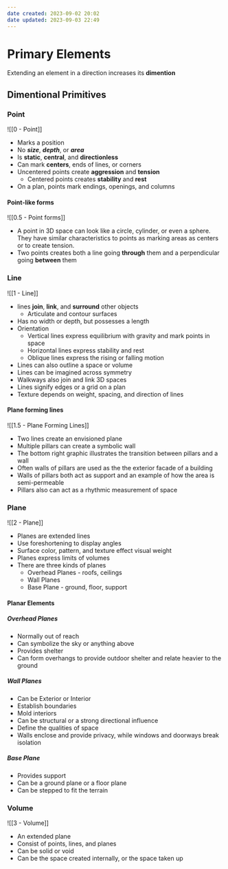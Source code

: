 ```yaml
---
date created: 2023-09-02 20:02
date updated: 2023-09-03 22:49
---
```


# Primary Elements

Extending an element in a direction increases its **dimention**

## Dimentional Primitives

### Point

![[0 - Point]]

- Marks a position
- No ***size***, ***depth***, or ***area***
- Is **static**, **central**, and **directionless**
- Can mark **centers**, ends of lines, or corners
- Uncentered points create **aggression** and **tension**
  - Centered points creates **stability** and **rest**
- On a plan, points mark endings, openings, and columns

#### Point-like forms

![[0.5 - Point forms]]

- A point in 3D space can look like a circle, cylinder, or even a sphere. They have similar characteristics to points as marking areas as centers or to create tension.
- Two points creates both a line going **through** them and a perpendicular going **between** them

### Line

![[1 - Line]]

- lines **join**, **link**, and **surround** other objects
  - Articulate and contour surfaces
- Has no width or depth, but possesses a length
- Orientation
  - Vertical lines express equilibrium with gravity and mark points in space
  - Horizontal lines express stability and rest
  - Oblique lines express the rising or falling motion
- Lines can also outline a space or volume
- Lines can be imagined across symmetry
- Walkways also join and link 3D spaces
- Lines signify edges or a grid on a plan
- Texture depends on weight, spacing, and direction of lines

#### Plane forming lines

![[1.5 - Plane Forming Lines]]

- Two lines create an envisioned plane
- Multiple pillars can create a symbolic wall
- The bottom right graphic illustrates the transition between pillars and a wall
- Often walls of pillars are used as the the exterior facade of a building
- Walls of pillars both act as support and an example of how the area is semi-permeable
- Pillars also can act as a rhythmic measurement of space

### Plane

![[2 - Plane]]

- Planes are extended lines
- Use foreshortening to display angles
- Surface color, pattern, and texture effect visual weight
- Planes express limits of volumes
- There are three kinds of planes
  - Overhead Planes - roofs, ceilings
  - Wall Planes
  - Base Plane - ground, floor, support

#### Planar Elements

##### Overhead Planes

- Normally out of reach
- Can symbolize the sky or anything above
- Provides shelter
- Can form overhangs to provide outdoor shelter and relate heavier to the ground

##### Wall Planes

- Can be Exterior or Interior
- Establish boundaries
- Mold interiors
- Can be structural or a strong directional influence
- Define the qualities of space
- Walls enclose and provide privacy, while windows and doorways break isolation

##### Base Plane

- Provides support
- Can be a ground plane or a floor plane
- Can be stepped to fit the terrain

### Volume

![[3 - Volume]]

- An extended plane
- Consist of points, lines, and planes
- Can be solid or void
- Can be the space created internally, or the space taken up
